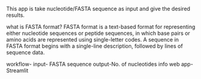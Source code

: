 This app is take nucleotide/FASTA sequence as input and give the desired results.

what is FASTA format?
FASTA format is a text-based format for representing either nucleotide sequences or peptide sequences, in which base pairs or amino acids are represented using single-letter codes. 
A sequence in FASTA format begins with a single-line description, followed by lines of sequence data.

workflow- 
input- FASTA sequence
output-No. of nucleotides info
web app- Streamlit
